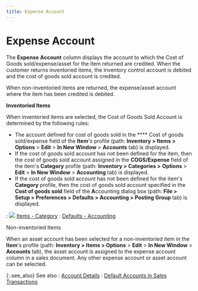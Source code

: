 ```yaml
---
title: Expense Account
---
```


# Expense Account


The **Expense** **Account**  column displays the account to which the Cost of Goods sold/expense/asset  for the item returned are credited. When the customer returns inventoried  items, the inventory control account is debited and the cost of goods  sold account is credited.


When non-inventoried items are returned, the expense/asset account where  the item has been credited is debited.


**Inventoried Items**


When inventoried items are selected, the Cost of Goods Sold Account  is determined by the following rules:

- The account  defined for cost of goods sold in the **** Cost of goods sold/expense field of the **Item**'s  profile (path: **Inventory &gt; Items &gt;** **Options** > **Edit**  > **In New Window** > **Accounts** tab) is displayed.
- If the cost  of goods sold account has not been defined for the item, then the cost  of goods sold account assigned in the **COGS/Expense** field of the item's **Category**  profile (path: **Inventory &gt; Categories 
 &gt;** **Options** > **Edit** > **In 
 New Window** > **Accounting**  tab) is displayed.
- If the cost  of goods sold account has not been defined for the item's **Category**  profile, then the cost of goods sold account specified in the **Cost 
 of goods sold** field of the **A**ccounting  dialog box (path: **File &gt; Setup &gt; 
 Preferences &gt; Defaults &gt; Accounting &gt; Posting Group** tab)  is displayed.

: ![]({{site.sp_baseurl}}/img/lens.gif) [Items  - Category]({{site.mi_chm}}/item-profile-details/item-categories/item_categories.html)
: [Defaults  - Accounting]({{site.acc_chm}}/accounting-structure-in-everest/control-default-accounts/default_accounts.html)


Non-inventoried Items


When an asset account has been selected for a non-inventoried item in  the **Item**'s profile (path: **Inventory &gt; Items &gt; Options** >  **Edit** > **In 
 New Window** > **Accounts**  tab), the asset account is assigned to the expense account column in a  sales document. Any other expense account or asset account can be selected.


{:.see_also}
See also
: [Account  Details]({{site.sp_baseurl}}/sales-ret-docs/sales-ret-doc/contents/item-info/acnt-dtls/account_details_sales_return_document_content.html)
: [Default  Accounts in Sales Transactions]({{site.sp_baseurl}}/misc/default_accounts_for_sales_transactions.html)
